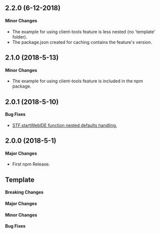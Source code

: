 ## 2.2.0 (6-12-2018)

#### Minor Changes
- The example for using client-tools feature is less nested (no 'template' folder).
- The package.json created for caching contains the feature's version.

## 2.1.0 (2018-5-13)

#### Minor Changes

- The example for using client-tools feature is included in the npm package.


## 2.0.1 (2018-5-10)

#### Bug Fixes

- [STF.startWebIDE function nested defaults handling.](https://github.com/SAP/webide-client-tools/issues/37)

## 2.0.0 (2018-5-1)

#### Major Changes

- First npm Release.

## Template
#### Breaking Changes
#### Major Changes
#### Minor Changes
#### Bug Fixes
